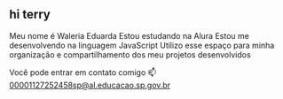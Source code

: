 ## hi terry
Meu nome é Waleria Eduarda 
Estou estudando na Alura
Estou me desenvolvendo na linguagem JavaScript
Utilizo esse espaço para minha organização e compartilhamento dos meu projetos desenvolvidos

Você pode entrar em contato comigo 📫
00001127252458sp@al.educacao.sp.gov.br
